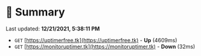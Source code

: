 # 📖 Summary
Last updated: **12/21/2021, 5:38:11 PM**

- `GET` [https://uptimerfree.tk](https://uptimerfree.tk) - **Up** (4609ms)
- `GET` [https://monitoruptimer.tk](https://monitoruptimer.tk) - **Down** (32ms)
